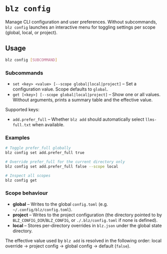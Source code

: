 # `blz config`

Manage CLI configuration and user preferences. Without subcommands, `blz config` launches an interactive menu for toggling settings per scope (global, local, or project).

## Usage

```bash
blz config [SUBCOMMAND]
```

### Subcommands

- `set <key> <value> [--scope global|local|project]` – Set a configuration value. Scope defaults to `global`.
- `get [<key>] [--scope global|local|project]` – Show one or all values. Without arguments, prints a summary table and the effective value.

Supported keys:

- `add.prefer_full` – Whether `blz add` should automatically select `llms-full.txt` when available.

### Examples

```bash
# Toggle prefer_full globally
blz config set add.prefer_full true

# Override prefer_full for the current directory only
blz config set add.prefer_full false --scope local

# Inspect all scopes
blz config get
```

### Scope behaviour

- **global** – Writes to the global `config.toml` (e.g. `~/.config/blz/config.toml`).
- **project** – Writes to the project configuration (the directory pointed to by `BLZ_CONFIG_DIR`/`BLZ_CONFIG`, or `./.blz/config.toml` if none is defined).
- **local** – Stores per-directory overrides in `blz.json` under the global state directory.

The effective value used by `blz add` is resolved in the following order: local override → project config → global config → default (`false`).
